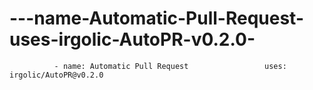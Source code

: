 # ---name-Automatic-Pull-Request-uses-irgolic-AutoPR-v0.2.0-
              - name: Automatic Pull Request                 uses: irgolic/AutoPR@v0.2.0             
